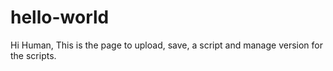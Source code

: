 # hello-world
Hi Human,
This is the page to upload, save, a script and manage version for the scripts.
